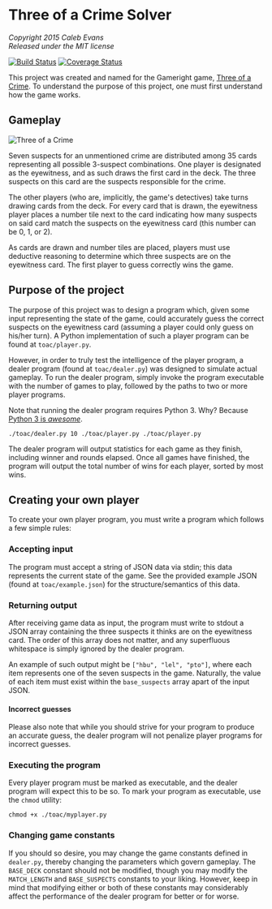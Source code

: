 # Three of a Crime Solver

*Copyright 2015 Caleb Evans*  
*Released under the MIT license*

[![Build Status](https://travis-ci.org/caleb531/three-of-a-crime.svg?branch=master)](https://travis-ci.org/caleb531/three-of-a-crime)
[![Coverage Status](https://coveralls.io/repos/caleb531/three-of-a-crime/badge.svg?branch=master)](https://coveralls.io/r/caleb531/three-of-a-crime?branch=master)

This project was created and named for the Gameright game, [Three of a Crime](http://www.gamewright.com/gamewright/index.php?page=game&section=games&show=214). To understand the purpose of this project, one must first understand how the game works.

## Gameplay

![Three of a Crime](https://gamewright.com/images/ten/GAMEWRIGHT-236.jpg)

Seven suspects for an unmentioned crime are distributed among 35 cards
representing all possible 3-suspect combinations. One player is designated as
the eyewitness, and as such draws the first card in the deck. The three suspects
on this card are the suspects responsible for the crime.

The other players (who are, implicitly, the game's detectives) take turns
drawing cards from the deck. For every card that is drawn, the eyewitness player
places a number tile next to the card indicating how many suspects on said card
match the suspects on the eyewitness card (this number can be 0, 1, or 2).

As cards are drawn and number tiles are placed, players must use deductive
reasoning to determine which three suspects are on the eyewitness card. The
first player to guess correctly wins the game.

## Purpose of the project

The purpose of this project was to design a program which, given some input
representing the state of the game, could accurately guess the correct suspects
on the eyewitness card (assuming a player could only guess on his/her turn). A
Python implementation of such a player program can be found at `toac/player.py`.

However, in order to truly test the intelligence of the player program, a dealer
program (found at `toac/dealer.py`) was designed to simulate actual gameplay. To
run the dealer program, simply invoke the program executable with the number of
games to play, followed by the paths to two or more player programs.

Note that running the dealer program requires Python 3. Why? Because [Python 3 is *awesome*](https://docs.python.org/3/whatsnew/3.0.html).

```
./toac/dealer.py 10 ./toac/player.py ./toac/player.py
```

The dealer program will output statistics for each game as they finish,
including winner and rounds elapsed. Once all games have finished, the program
will output the total number of wins for each player, sorted by most wins.

## Creating your own player

To create your own player program, you must write a program which follows a few
simple rules:

### Accepting input

The program must accept a string of JSON data via stdin; this data represents
the current state of the game. See the provided example JSON (found at
`toac/example.json`) for the structure/semantics of this data.

### Returning output

After receiving game data as input, the program must write to stdout a JSON
array containing the three suspects it thinks are on the eyewitness card. The
order of this array does not matter, and any superfluous whitespace is simply
ignored by the dealer program.

An example of such output might be `["hbu", "lel", "pto"]`, where each item
represents one of the seven suspects in the game. Naturally, the value of each
item must exist within the `base_suspects` array apart of the input JSON.

#### Incorrect guesses

Please also note that while you should strive for your program to produce an
accurate guess, the dealer program will not penalize player programs for
incorrect guesses.

### Executing the program

Every player program must be marked as executable, and the dealer program will
expect this to be so. To mark your program as executable, use the `chmod`
utility:

```
chmod +x ./toac/myplayer.py
```

### Changing game constants

If you should so desire, you may change the game constants defined in
`dealer.py`, thereby changing the parameters which govern gameplay. The
`BASE_DECK` constant should not be modified, though you may modify the
`MATCH_LENGTH` and `BASE_SUSPECTS` constants to your liking. However, keep in
mind that modifying either or both of these constants may considerably affect
the performance of the dealer program for better or for worse.
